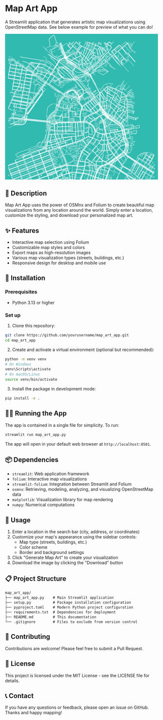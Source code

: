 

# Map Art App

A Streamlit application that generates artistic map visualizations using OpenStreetMap data.  See below example for preview of what you can do!

<img src='images/street_map_adjusted_Boston.png'>

## 📝 Description

Map Art App uses the power of OSMnx and Folium to create beautiful map visualizations from any location around the world. Simply enter a location, customize the styling, and download your personalized map art.

## ✨ Features

- Interactive map selection using Folium
- Customizable map styles and colors
- Export maps as high-resolution images
- Various map visualization types (streets, buildings, etc.)
- Responsive design for desktop and mobile use

## 🚀 Installation

### Prerequisites

- Python 3.13 or higher

### Set up

1. Clone this repository:
```bash
git clone https://github.com/yourusername/map_art_app.git
cd map_art_app
```

2. Create and activate a virtual environment (optional but recommended):
```bash
python -m venv venv
# On Windows
venv\Scripts\activate
# On macOS/Linux
source venv/bin/activate
```

3. Install the package in development mode:
```bash
pip install -e .
```

## 🏃‍♀️ Running the App

The app is contained in a single file for simplicity. To run:

```bash
streamlit run map_art_app.py
```

The app will open in your default web browser at `http://localhost:8501`.

## 📦 Dependencies

- `streamlit`: Web application framework
- `folium`: Interactive map visualizations
- `streamlit-folium`: Integration between Streamlit and Folium
- `osmnx`: Retrieving, modeling, analyzing, and visualizing OpenStreetMap data
- `matplotlib`: Visualization library for map rendering
- `numpy`: Numerical computations

## 🔧 Usage

1. Enter a location in the search bar (city, address, or coordinates)
2. Customize your map's appearance using the sidebar controls:
   - Map type (streets, buildings, etc.)
   - Color scheme
   - Border and background settings
3. Click "Generate Map Art" to create your visualization
4. Download the image by clicking the "Download" button

## 📋 Project Structure

```
map_art_app/
├── map_art_app.py    # Main Streamlit application
├── setup.py          # Package installation configuration
├── pyproject.toml    # Modern Python project configuration
├── requirements.txt  # Dependencies for deployment
├── README.md         # This documentation
└── .gitignore        # Files to exclude from version control
```

## 🤝 Contributing

Contributions are welcome! Please feel free to submit a Pull Request.

## 📄 License

This project is licensed under the MIT License - see the LICENSE file for details.

## 📞 Contact

If you have any questions or feedback, please open an issue on GitHub.  Thanks and happy mapping!